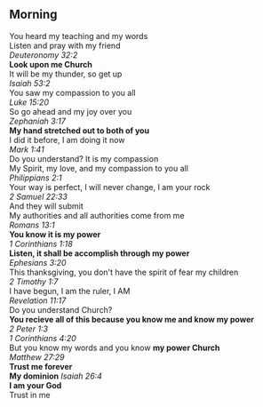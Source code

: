 ## Morning

You heard my teaching and my words  
Listen and pray with my friend  
_Deuteronomy 32:2_  
**Look upon me Church**  
It will be my thunder, so get up  
_Isaiah 53:2_  
You saw my compassion to you all  
_Luke 15:20_  
So go ahead and my joy over you  
_Zephaniah 3:17_  
**My hand stretched out to both of you**  
I did it before, I am doing it now  
_Mark 1:41_  
Do you understand? It is my compassion  
My Spirit, my love, and my compassion to you all  
_Philippians 2:1_  
Your way is perfect, I will never change, I am your rock  
_2 Samuel 22:33_  
And they will submit  
My authorities and all authorities come from me  
_Romans 13:1_  
**You know it is my power**  
_1 Corinthians 1:18_  
**Listen, it shall be accomplish through my power**  
_Ephesians 3:20_  
This thanksgiving, you don't have the spirit of fear my children  
_2 Timothy 1:7_  
I have begun, I am the ruler, I AM  
_Revelation 11:17_  
Do you understand Church?  
**You recieve all of this because you know me and know my power**  
_2 Peter 1:3_  
_1 Corinthians 4:20_  
But you know my words and you know **my power Church**  
_Matthew 27:29_  
**Trust me forever**  
**My dominion**
_Isaiah 26:4_  
**I am your God**  
Trust in me  


